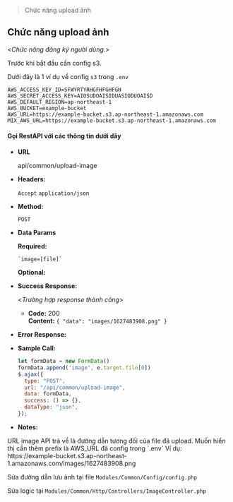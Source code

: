 > Chức năng upload ảnh

## **Chức năng upload ảnh**

<_Chức năng đăng ký người dùng._>

Trước khi bắt đầu cần config s3.

Dưới đây là 1 ví dụ về config `s3` trong `.env`

```
AWS_ACCESS_KEY_ID=SFWYRTYRHGFHFGHFGH
AWS_SECRET_ACCESS_KEY=AIOSUDOAISIDUASIODUOAISD
AWS_DEFAULT_REGION=ap-northeast-1
AWS_BUCKET=example-bucket
AWS_URL=https://example-bucket.s3.ap-northeast-1.amazonaws.com
MIX_AWS_URL=https://example-bucket.s3.ap-northeast-1.amazonaws.com
```

#### Gọi RestAPI với các thông tin dưới dây

- **URL**

  api/common/upload-image

- **Headers:**

  `Accept` `application/json`

- **Method:**

  `POST`

- **Data Params**

  **Required:**

      `image=[file]`

  **Optional:**

- **Success Response:**

  <_Trường hợp response thành công_>

  - **Code:** 200 <br />
    **Content:**
    `{
    "data": "images/1627483908.png"
    }`

- **Error Response:**

- **Sample Call:**

  ```javascript
  let formData = new FormData()
  formData.append('image', e.target.file[0])
  $.ajax({
    type: "POST",
    url: "/api/common/upload-image",
    data: formData,
    success: () => {},
    dataType: "json",
  });
  ```

- **Notes:**

<p class="tip">
URL image API trả về là đường dẫn tương đối của file đã upload. Muốn hiển thị cần thêm prefix là AWS_URL đã config trong `.env`
Ví dụ: https://example-bucket.s3.ap-northeast-1.amazonaws.com/images/1627483908.png

Sửa đường dẫn lưu ảnh tại file `Modules/Common/Config/config.php`

Sửa logic tại `Modules/Common/Http/Controllers/ImageController.php`
</p>
